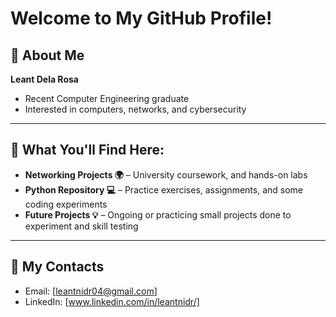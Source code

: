 # Welcome to My GitHub Profile!

## 📍 About Me
**Leant Dela Rosa**  
- Recent Computer Engineering graduate
- Interested in computers, networks, and cybersecurity   

---

## 📂 What You'll Find Here:
- **Networking Projects 🌍** – University coursework, and hands-on labs  
- **Python Repository 💻** – Practice exercises, assignments, and some coding experiments  
- **Future Projects 💡** – Ongoing or practicing small projects done to experiment and skill testing 

---

## 📧 My Contacts
- Email: [leantnidr04@gmail.com]  
- LinkedIn: [www.linkedin.com/in/leantnidr/]  
